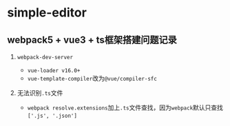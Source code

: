# simple-editor

## webpack5 + vue3 + ts框架搭建问题记录

1. `webpack-dev-server`

   - `vue-loader v16.0+`
   - `vue-template-compiler`改为`@vue/compiler-sfc`

2. 无法识别`.ts`文件
   - `webpack resolve.extensions`加上`.ts`文件查找，因为`webpack`默认只查找`['.js', '.json']`
